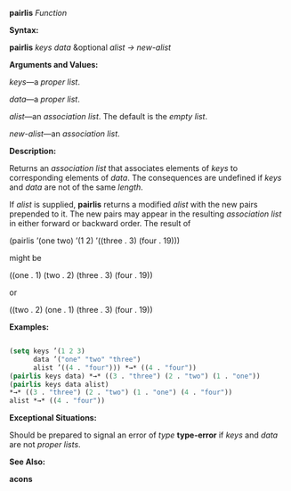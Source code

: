**pairlis** *Function* 



**Syntax:** 



**pairlis** *keys data* &amp;optional *alist → new-alist* 



**Arguments and Values:** 



*keys*—a *proper list*. 



*data*—a *proper list*. 



*alist*—an *association list*. The default is the *empty list*. 



*new-alist*—an *association list*. 



**Description:** 



Returns an *association list* that associates elements of *keys* to corresponding elements of *data*. The consequences are undefined if *keys* and *data* are not of the same *length*. 



If *alist* is supplied, **pairlis** returns a modified *alist* with the new pairs prepended to it. The new pairs may appear in the resulting *association list* in either forward or backward order. The result of 



(pairlis ’(one two) ’(1 2) ’((three . 3) (four . 19))) 



might be 



((one . 1) (two . 2) (three . 3) (four . 19)) 



or 







 



 



((two . 2) (one . 1) (three . 3) (four . 19)) 



**Examples:**
```lisp

(setq keys ’(1 2 3) 
      data ’("one" "two" "three") 
      alist ’((4 . "four"))) *→* ((4 . "four")) 
(pairlis keys data) *→* ((3 . "three") (2 . "two") (1 . "one")) 
(pairlis keys data alist) 
*→* ((3 . "three") (2 . "two") (1 . "one") (4 . "four")) 
alist *→* ((4 . "four")) 

```
**Exceptional Situations:** 



Should be prepared to signal an error of *type* **type-error** if *keys* and *data* are not *proper lists*. 



**See Also:** 



**acons** 



